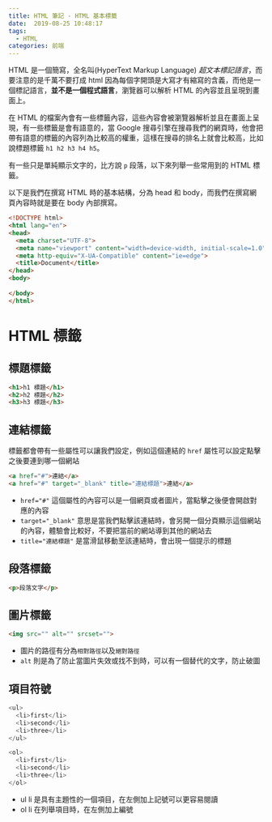 ```yaml
---
title: HTML 筆記 - HTML 基本標籤
date:  2019-08-25 10:48:17
tags: 
  - HTML
categories: 前端
---
```


HTML 是一個簡寫，全名叫(HyperText Markup Language) *超文本標記語言*，而要注意的是千萬不要打成 html 因為每個字開頭是大寫才有縮寫的含義，而他是一個標記語言，**並不是一個程式語言**，瀏覽器可以解析 HTML 的內容並且呈現到畫面上。


在 HTML 的檔案內會有一些標籤內容，這些內容會被瀏覽器解析並且在畫面上呈現，有一些標籤是會有語意的，當 Google 搜尋引擎在搜尋我們的網頁時，他會把帶有語意的標籤的內容列為比較高的權重，這樣在搜尋的排名上就會比較高，比如說標題標籤 `h1 h2 h3 h4 h5`。

有一些只是單純顯示文字的，比方說 `p` 段落，以下來列舉一些常用到的 HTML 標籤。

以下是我們在撰寫 HTML 時的基本結構，分為 head 和 body，而我們在撰寫網頁內容時就是要在 body 內部撰寫。

``` html
<!DOCTYPE html>
<html lang="en">
<head>
  <meta charset="UTF-8">
  <meta name="viewport" content="width=device-width, initial-scale=1.0">
  <meta http-equiv="X-UA-Compatible" content="ie=edge">
  <title>Document</title>
</head>
<body>
  
</body>
</html>
```

# HTML 標籤

## 標題標籤
``` html
<h1>h1 標題</h1>
<h2>h2 標題</h2>
<h3>h3 標題</h3>
```

## 連結標籤
標籤都會帶有一些屬性可以讓我們設定，例如這個連結的 `href` 屬性可以設定點擊之後要連到哪一個網站

``` html
<a href="#">連結</a>
<a href="#" target="_blank" title="連結標題">連結</a>
```
* `href="#"` 這個屬性的內容可以是一個網頁或者圖片，當點擊之後便會開啟對應的內容
* `target="_blank"` 意思是當我們點擊該連結時，會另開一個分頁顯示這個網站的內容，體驗會比較好，不要把當前的網站導到其他的網站去
* `title="連結標題"` 是當滑鼠移動至該連結時，會出現一個提示的標題

## 段落標籤

``` html
<p>段落文字</p>
```

## 圖片標籤

``` html
<img src="" alt="" srcset="">
```
* 圖片的路徑有分為`相對路徑`以及`絕對路徑`
* `alt` 則是為了防止當圖片失效或找不到時，可以有一個替代的文字，防止破圖

## 項目符號
``` JavaScript
<ul>
  <li>first</li>
  <li>second</li>
  <li>three</li>
</ul>

<ol>
  <li>first</li>
  <li>second</li>
  <li>three</li>
</ol>
```

* ul li 是具有主題性的一個項目，在左側加上記號可以更容易閱讀
* ol li 在列舉項目時，在左側加上編號
